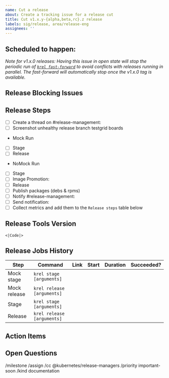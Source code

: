 ```yaml
---
name: Cut a release
about: Create a tracking issue for a release cut
title: Cut v1.x.y-{alpha,beta,rc}.z release
labels: sig/release, area/release-eng
assignees: ''
---
```

## Scheduled to happen: <!-- Tue, 2021-MM-DD -->

_Note for v1.x.0 releases: Having this issue in open state will stop the
periodic run of [`krel fast-forward`](<|URL|>)
to avoid conflicts with releases running in parallel. The fast-forward will
automatically stop once the v1.x.0 tag is available._

## Release Blocking Issues
<!--

Make a list of anything preventing the release to start
(failing tests, pending image bumps, etc) and link them
to the relevant GitHub issues:

- [ ] Issue 1
- [ ] Issue 2

-->

<!--

Release Process Steps:
======================

Create a thread on #release-management on Slack to notify updates
about the release. For example,
- <|URL|>
- <|URL|>

- Add/Remove items of the checklist as you see fit
- Post bumps or issues encountered along the way

Hints and pointers to docs for each step of the release process:

Screenshot Testgrid Boards:
Use `krel testgridshot` to automatically create the screenshots
<|URL|>

Stage and Release (mock and nomock):
Use `krel stage` && `krel release` see the handbook for more:
<|URL|>

Image promotion:
Use `kpromo pr` to create a pull request
<|URL|>

Notify #release-management on Slack:
Announce the release in a message in the Channel and paste the link
Direct link to slack: <|URL|>

Publish packages (skip for prereleases):
Coordinate with @google-build-admin before starting. Once the
NoMock Release is done (which builds the packages to the production bucket) and
**before sending the announcement** notify @google-build-admin to start
publishing the packages.

Send notification:
Use `krel announce` using your Sendgrid token
<|URL|>

Collect Metrics:
Run krel history --branch <|URL|> --date-from 2021-mm-dd
<|URL|>

Finish post-release branch creation tasks:    ← Only for rc.0 release
See the Branch Creation section of the handbook for more details:
<|URL|>

Help? Ring @release-managers on slack!

-->

## Release Steps

- [ ] Create a thread on #release-management: <!-- Paste link to slack -->
- [ ] Screenshot unhealthy release branch testgrid boards
- Mock Run
- [ ] Stage
- [ ] Release
- NoMock Run
- [ ] Stage
- [ ] Image Promotion: <!-- Paste Pull Request URL here -->
- [ ] Release
- [ ] Publish packages (debs & rpms) <!-- REMOVE THIS STEP FOR PRE-RELEASES -->
- [ ] Notify #release-management: <!-- Paste link to slack -->
- [ ] Send notification: <!-- Paste link to kubernetes-dev email -->
- [ ] Collect metrics and add them to the `Release steps` table below
<!-- ONLY FOR RC.0 RELEASE - [ ] Finish post-release branch creation tasks -->

## Release Tools Version

<!-- Replace with output of `krel version` -->
```
<|Code|>
```

## Release Jobs History

<!-- The following table can be automatically generated using krel --history  -->
| Step | Command | Link | Start | Duration | Succeeded? |
| --- | --- | --- | --- | --- | --- |
| Mock stage | `krel stage [arguments]` | | | | |
| Mock release | `krel release [arguments]` | | | | |
| Stage | `krel stage [arguments]` | | | | |
| Release | `krel release [arguments]` | | | | |

## Action Items

<!--
During the release, you may find a few things that require updates
(process changes, documentation updates, fixes to release tooling).

Please list them here.

It will be your responsibility to open issues/PRs to resolve these
issues/improvements. Keep this issue open until these action items
are complete.

- [ ] Item 1
- [ ] Item 2
- [ ] Item 3
-->

## Open Questions

<!--
During the release, you may have a few questions that you can't
answer yourself or may require group discussion.

Please list them here.

Follow up with Branch Managers/Patch Release Team/Release Engineering
subproject owners to get these questions answered.

- [ ] Item 1
- [ ] Item 2
- [ ] Item 3
-->

/milestone <!-- v1.x e.g. v1.14 -->
/assign <!-- @ the Release Manager responsible for this release -->
/cc @kubernetes/release-managers
/priority important-soon
/kind documentation
